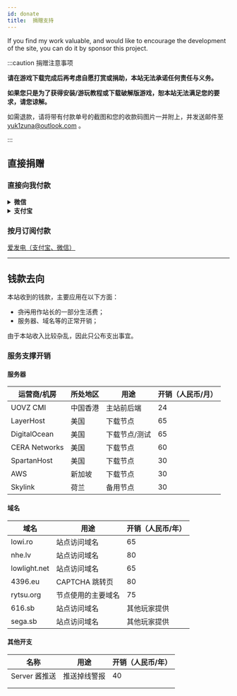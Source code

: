 ```yaml
---
id: donate
title:  捐赠支持
---
```


If you find my work valuable, and would like to encourage the development of the site, you can do it by sponsor this project.

:::caution 捐赠注意事项

**请在游戏下载完成后再考虑自愿打赏或捐助，本站无法承诺任何责任与义务。**

**如果您只是为了获得安装/游玩教程或下载破解版游戏，恕本站无法满足您的要求，请您谅解。**

如需退款，请将带有付款单号的截图和您的收款码图片一并附上，并发送邮件至 yuk1zuna@outlook.com 。

:::

## 直接捐赠

### 直接向我付款

<details>
<summary><b>微信</b></summary>

![mm_facetoface_collect_qrcode_1643810148603](https://s2.loli.net/2022/02/02/MCjSRDBY8bndmvW.png)

</details>

<details>
<summary><b>支付宝</b></summary>

![1643810141700](https://s2.loli.net/2022/02/02/a5MBeXhLJyxz6tm.jpg)

</details>

### 按月订阅付款

[爱发电（支付宝、微信）](https://afdian.net/@toyamaworks)

-----

## 钱款去向

本站收到的钱款，主要应用在以下方面：

- ~~贪污~~用作站长的一部分生活费；
- 服务器、域名等的正常开销；

由于本站收入比较杂乱，因此只公布支出事宜。

### 服务支撑开销

#### 服务器

| 运营商/机房   | 所处地区 | 用途          | 开销（人民币/月） |
| ------------- | -------- | ------------- | ----------------- |
| UOVZ CMI      | 中国香港 | 主站前后端    | 24                |
| LayerHost     | 美国     | 下载节点      | 65                |
| DigitalOcean  | 美国     | 下载节点/测试 | 65                |
| CERA Networks | 美国     | 下载节点      | 60                |
| SpartanHost   | 美国     | 下载节点      | 30                |
| AWS           | 新加坡   | 下载节点      | 30                |
| Skylink       | 荷兰     | 备用节点      | 30                |

#### 域名

| 域名         | 用途               | 开销（人民币/年） |
| ------------ | ------------------ | ----------------- |
| lowi.ro      | 站点访问域名       | 65                |
| nhe.lv       | 站点访问域名       | 80                |
| lowlight.net | 站点访问域名       | 65                |
| 4396.eu      | CAPTCHA 跳转页     | 80                |
| rytsu.org    | 节点使用的主要域名 | 75                |
| 616.sb       | 站点访问域名       | 其他玩家提供      |
| sega.sb      | 站点访问域名       | 其他玩家提供      |

#### 其他开支

| 名称          | 用途         | 开销（人民币/年） |
| ------------- | ------------ | ----------------- |
| Server 酱推送 | 推送掉线警报 | 40                |
|               |              |                   |
|               |              |                   |

